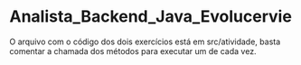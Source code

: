 # Analista_Backend_Java_Evolucervie

O arquivo com o código dos dois exercícios está em src/atividade, basta comentar a chamada dos métodos para executar um de cada vez.
